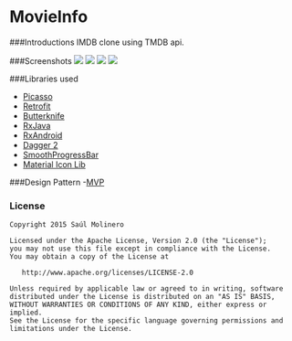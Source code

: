 # MovieInfo

###Introductions
IMDB clone using TMDB api.

###Screenshots
![](http://i.imgur.com/XSctlx9.jpg?1)
![](http://i.imgur.com/FWpS4qH.jpg?1)
![](http://i.imgur.com/gNq5jXa.jpg?1)
![](http://i.imgur.com/RdiXOtC.jpg?1)


###Libraries used
- [Picasso](https://github.com/square/picasso/)
- [Retrofit](https://github.com/square/retrofit)
- [Butterknife](https://github.com/JakeWharton/butterknife)
- [RxJava](https://github.com/ReactiveX/RxJava)
- [RxAndroid](https://github.com/ReactiveX/RxAndroid)
- [Dagger 2](http://google.github.io/dagger/)
- [SmoothProgressBar](https://github.com/castorflex/SmoothProgressBar)
- [Material Icon Lib](https://github.com/code-mc/material-icon-lib)

###Design Pattern
-[MVP](https://medium.com/mobiwise-blog/android-basic-project-architecture-for-mvp-72f4b33252d0#.rv5qymvvk)

### License

```
Copyright 2015 Saúl Molinero

Licensed under the Apache License, Version 2.0 (the "License");
you may not use this file except in compliance with the License.
You may obtain a copy of the License at

   http://www.apache.org/licenses/LICENSE-2.0

Unless required by applicable law or agreed to in writing, software
distributed under the License is distributed on an "AS IS" BASIS,
WITHOUT WARRANTIES OR CONDITIONS OF ANY KIND, either express or implied.
See the License for the specific language governing permissions and
limitations under the License.
